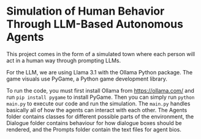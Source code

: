 # Simulation of Human Behavior Through LLM-Based Autonomous Agents
This project comes in the form of a simulated town where each person will act in a human way through prompting LLMs.

For the LLM, we are using Llama 3.1 with the Ollama Python package. The game visuals use PyGame, a Python game development library.

To run the code, you must first install Ollama from https://ollama.com/ and run `pip install pygame` to install PyGame. Then you can simply run `python main.py` to execute our code and run the simulation. The `main.py` handles basically all of how the agents can interact with each other. The Agents folder contains classes for different possible parts of the environment, the Dialogue folder contains behaviour for how dialogue boxes should be rendered, and the Prompts folder contain the text files for agent bios.

